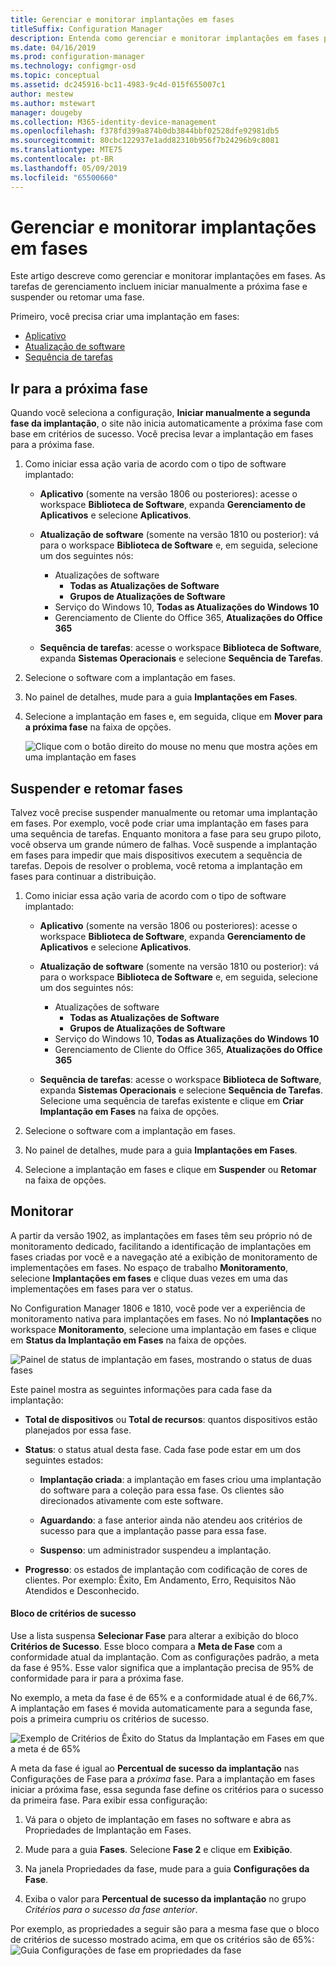 ```yaml
---
title: Gerenciar e monitorar implantações em fases
titleSuffix: Configuration Manager
description: Entenda como gerenciar e monitorar implantações em fases para software no Configuration Manager.
ms.date: 04/16/2019
ms.prod: configuration-manager
ms.technology: configmgr-osd
ms.topic: conceptual
ms.assetid: dc245916-bc11-4983-9c4d-015f655007c1
author: mestew
ms.author: mstewart
manager: dougeby
ms.collection: M365-identity-device-management
ms.openlocfilehash: f378fd399a874b0db3844bbf02528dfe92981db5
ms.sourcegitcommit: 80cbc122937e1add82310b956f7b24296b9c8081
ms.translationtype: MTE75
ms.contentlocale: pt-BR
ms.lasthandoff: 05/09/2019
ms.locfileid: "65500660"
---
```

# <a name="manage-and-monitor-phased-deployments"></a>Gerenciar e monitorar implantações em fases

Este artigo descreve como gerenciar e monitorar implantações em fases. As tarefas de gerenciamento incluem iniciar manualmente a próxima fase e suspender ou retomar uma fase. 

Primeiro, você precisa criar uma implantação em fases: 
- [Aplicativo](/sccm/osd/deploy-use/create-phased-deployment-for-task-sequence?toc=/sccm/apps/toc.json&bc=/sccm/apps/breadcrumb/toc.json)  
- [Atualização de software](/sccm/osd/deploy-use/create-phased-deployment-for-task-sequence?toc=/sccm/sum/toc.json&bc=/sccm/sum/breadcrumb/toc.json)  
- [Sequência de tarefas](/sccm/osd/deploy-use/create-phased-deployment-for-task-sequence)  



## <a name="bkmk_move"></a> Ir para a próxima fase

Quando você seleciona a configuração, **Iniciar manualmente a segunda fase da implantação**, o site não inicia automaticamente a próxima fase com base em critérios de sucesso. Você precisa levar a implantação em fases para a próxima fase.  

1. Como iniciar essa ação varia de acordo com o tipo de software implantado:  

    - **Aplicativo** (somente na versão 1806 ou posteriores): acesse o workspace **Biblioteca de Software**, expanda **Gerenciamento de Aplicativos** e selecione **Aplicativos**.   

    - **Atualização de software** (somente na versão 1810 ou posterior): vá para o workspace **Biblioteca de Software** e, em seguida, selecione um dos seguintes nós:    
        - Atualizações de software  
            - **Todas as Atualizações de Software**  
            - **Grupos de Atualizações de Software**   
        - Serviço do Windows 10, **Todas as Atualizações do Windows 10**  
        - Gerenciamento de Cliente do Office 365, **Atualizações do Office 365**  

    - **Sequência de tarefas**: acesse o workspace **Biblioteca de Software**, expanda **Sistemas Operacionais** e selecione **Sequência de Tarefas**.   

2. Selecione o software com a implantação em fases.  

3. No painel de detalhes, mude para a guia **Implantações em Fases**.  

4. Selecione a implantação em fases e, em seguida, clique em **Mover para a próxima fase** na faixa de opções.  

    ![Clique com o botão direito do mouse no menu que mostra ações em uma implantação em fases](media/Suspend-phased-deployment.PNG)



## <a name="bkmk_suspend"></a> Suspender e retomar fases 

Talvez você precise suspender manualmente ou retomar uma implantação em fases. Por exemplo, você pode criar uma implantação em fases para uma sequência de tarefas. Enquanto monitora a fase para seu grupo piloto, você observa um grande número de falhas. Você suspende a implantação em fases para impedir que mais dispositivos executem a sequência de tarefas. Depois de resolver o problema, você retoma a implantação em fases para continuar a distribuição. 

1. Como iniciar essa ação varia de acordo com o tipo de software implantado:  

    - **Aplicativo** (somente na versão 1806 ou posteriores): acesse o workspace **Biblioteca de Software**, expanda **Gerenciamento de Aplicativos** e selecione **Aplicativos**.   

    - **Atualização de software** (somente na versão 1810 ou posterior): vá para o workspace **Biblioteca de Software** e, em seguida, selecione um dos seguintes nós:    
        - Atualizações de software  
            - **Todas as Atualizações de Software**  
            - **Grupos de Atualizações de Software**   
        - Serviço do Windows 10, **Todas as Atualizações do Windows 10**  
        - Gerenciamento de Cliente do Office 365, **Atualizações do Office 365**  

    - **Sequência de tarefas**: acesse o workspace **Biblioteca de Software**, expanda **Sistemas Operacionais** e selecione **Sequência de Tarefas**. Selecione uma sequência de tarefas existente e clique em **Criar Implantação em Fases** na faixa de opções.  

2. Selecione o software com a implantação em fases.  

3. No painel de detalhes, mude para a guia **Implantações em Fases**.  

4. Selecione a implantação em fases e clique em **Suspender** ou **Retomar** na faixa de opções.  

<!-- Removed for 1806, need to clarify behavior with engineering
When you suspend a phased deployment, it sets the available and deadline times on the active deployments to a future time. When you resume, it generates a new schedule based on when you resume the phased deployment. The new schedule helps to avoid problems if you resume after the original deadline. For example, the initial schedule has the required deadline seven days after the deployment is available. You suspend it on the second day. If you aren't ready to resume it until day eight, you don't want the deployment to be immediately past the deadline. So it generates a new deadline starting from when you resume the phased deployment on day eight. 
-->


## <a name="bkmk_monitor"></a> Monitorar
<!--1358577-->
A partir da versão 1902, as implantações em fases têm seu próprio nó de monitoramento dedicado, facilitando a identificação de implantações em fases criadas por você e a navegação até a exibição de monitoramento de implementações em fases. No espaço de trabalho **Monitoramento**, selecione **Implantações em fases** e clique duas vezes em uma das implementações em fases para ver o status. <!--3555949-->

No Configuration Manager 1806 e 1810, você pode ver a experiência de monitoramento nativa para implantações em fases. No nó **Implantações** no workspace **Monitoramento**, selecione uma implantação em fases e clique em **Status da Implantação em Fases** na faixa de opções.

![Painel de status de implantação em fases, mostrando o status de duas fases](media/1358577-phased-deployment-status.png)

Este painel mostra as seguintes informações para cada fase da implantação:  

- **Total de dispositivos** ou **Total de recursos**: quantos dispositivos estão planejados por essa fase.  

- **Status**: o status atual desta fase. Cada fase pode estar em um dos seguintes estados:  

    - **Implantação criada**: a implantação em fases criou uma implantação do software para a coleção para essa fase. Os clientes são direcionados ativamente com este software.  

    - **Aguardando**: a fase anterior ainda não atendeu aos critérios de sucesso para que a implantação passe para essa fase.  

    - **Suspenso**: um administrador suspendeu a implantação.  

- **Progresso**: os estados de implantação com codificação de cores de clientes. Por exemplo: Êxito, Em Andamento, Erro, Requisitos Não Atendidos e Desconhecido. 

#### <a name="success-criteria-tile"></a>Bloco de critérios de sucesso

Use a lista suspensa **Selecionar Fase** para alterar a exibição do bloco **Critérios de Sucesso**. Esse bloco compara a **Meta de Fase** com a conformidade atual da implantação. Com as configurações padrão, a meta da fase é 95%. Esse valor significa que a implantação precisa de 95% de conformidade para ir para a próxima fase.

No exemplo, a meta da fase é de 65% e a conformidade atual é de 66,7%. A implantação em fases é movida automaticamente para a segunda fase, pois a primeira cumpriu os critérios de sucesso.  

   ![Exemplo de Critérios de Êxito do Status da Implantação em Fases em que a meta é de 65%](media/pod-status-success-criteria-tile.png)

A meta da fase é igual ao **Percentual de sucesso da implantação** nas Configurações de Fase para a *próxima* fase. Para a implantação em fases iniciar a próxima fase, essa segunda fase define os critérios para o sucesso da primeira fase. Para exibir essa configuração: 

1. Vá para o objeto de implantação em fases no software e abra as Propriedades de Implantação em Fases.  

2. Mude para a guia **Fases**. Selecione **Fase 2** e clique em **Exibição**.  

3. Na janela Propriedades da fase, mude para a guia **Configurações da Fase**.  

4. Exiba o valor para **Percentual de sucesso da implantação** no grupo *Critérios para o sucesso da fase anterior*.  

Por exemplo, as propriedades a seguir são para a mesma fase que o bloco de critérios de sucesso mostrado acima, em que os critérios são de 65%:  
![Guia Configurações de fase em propriedades da fase](media/phase-properties-phase-settings.png)

